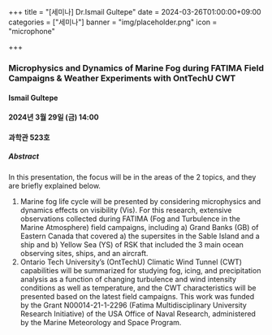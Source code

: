 ﻿+++
title = "[세미나] Dr.Ismail Gultepe"
date = 2024-03-26T01:00:00+09:00
categories = ["세미나"]
banner = "img/placeholder.png"
icon = "microphone"

+++
### Microphysics and Dynamics of Marine Fog during FATIMA Field Campaigns & Weather Experiments with OntTechU CWT

#### Ismail Gultepe

#### 2024년 3월 29일 (금) 14:00

####  과학관 523호

##### Abstract
In this presentation, the focus will be in the areas of the 2 topics, and they are briefly explained below.
1) Marine fog life cycle will be presented by considering microphysics and dynamics effects on visibility (Vis). For this research, extensive observations collected during FATIMA (Fog and Turbulence in the Marine Atmosphere) field campaigns, including a) Grand Banks (GB) of Eastern Canada that covered a) the supersites in the Sable Island and a ship and b) Yellow Sea (YS) of RSK that included the 3 main ocean observing sites, ships, and an aircraft. 
2) Ontario Tech University’s (OntTechU) Climatic Wind Tunnel (CWT) capabilities will be summarized for studying fog, icing, and precipitation analysis as a function of changing turbulence and wind intensity conditions as well as temperature, and the CWT characteristics will be presented based on the latest field campaigns.
This work was funded by the Grant N00014-21-1-2296 (Fatima Multidisciplinary University Research Initiative) of the USA Office of Naval Research, administered by the Marine Meteorology and Space Program.